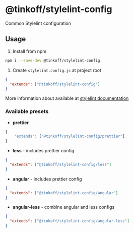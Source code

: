 # @tinkoff/stylelint-config

Common Stylelint configuration

## Usage

1. Install from npm

```bash
npm i --save-dev @tinkoff/stylelint-config
```

1. Create `stylelint.config.js` at project root

```json
{
  "extends": ["@tinkoff/stylelint-config"]
}
```

More information about available at
[stylelint documentation](https://github.com/stylelint/stylelint/blob/main/docs/user-guide/configure.md)

### Available presets

- **prettier**

```js
{
    "extends": ["@tinkoff/stylelint-config/prettier"]
}
```

- **less** - includes prettier config

```json
{
  "extends": ["@tinkoff/stylelint-config/less"]
}
```

- **angular** - includes prettier config

```json
{
  "extends": ["@tinkoff/stylelint-config/angular"]
}
```

- **angular-less** - combine angular and less configs

```json
{
  "extends": ["@tinkoff/stylelint-config/angular-less"]
}
```
